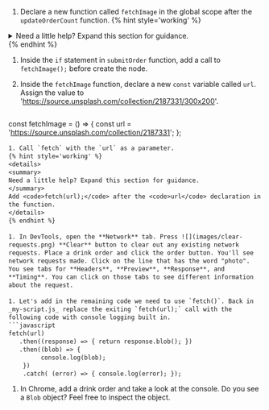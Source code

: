 1. Declare a new function called `fetchImage` in the global scope after the `updateOrderCount` function.
   {% hint style='working' %}
<details>
<summary>
Need a little help? Expand this section for guidance. 
</summary> 
Add <code>const fetchImage = () => {}; </code> after the <code>updateOrderCount</code> function.
</details>
   {% endhint %}

1. Inside the `if` statement in `submitOrder` function, add a call to `fetchImage();` before create the node.

1. Inside the `fetchImage` function, declare a new `const` variable called `url`. Assign the value to 'https://source.unsplash.com/collection/2187331/300x200'.
   ```javascript
const fetchImage = () => {
    const url = 'https://source.unsplash.com/collection/2187331';
};
   ```
1. Call `fetch` with the `url` as a parameter.
   {% hint style='working' %}
<details>
<summary>
Need a little help? Expand this section for guidance. 
</summary> 
Add <code>fetch(url);</code> after the <code>url</code> declaration in the function.
</details>
   {% endhint %}

1. In DevTools, open the **Network** tab. Press ![](images/clear-requests.png) **Clear** button to clear out any existing network requests. Place a drink order and click the order button. You'll see network requests made. Click on the line that has the word "photo". You see tabs for **Headers**, **Preview**, **Response**, and **Timing**. You can click on those tabs to see different information about the request.

1. Let's add in the remaining code we need to use `fetch()`. Back in _my-script.js_ replace the exiting `fetch(url);` call with the following code with console logging built in.
   ```javascript
fetch(url)
      .then((response) => { return response.blob(); })
      .then((blob) => {
            console.log(blob);
       })
       .catch( (error) => { console.log(error); });
   ```

1. In Chrome, add a drink order and take a look at the console. Do you see a `Blob` object? Feel free to inspect the object.
